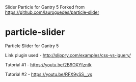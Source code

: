 Slider Particle for Gantry 5 Forked from https://github.com/lauroguedes/particle-slider

# particle-slider
Particle Slider for Gantry 5

Link plugin used - http://slippry.com/examples/css-vs-jquery/

Tutorial #1 - https://youtu.be/2B9OXYfzntk 

Tutorial #2 - https://youtu.be/RFX9ySS__vs
